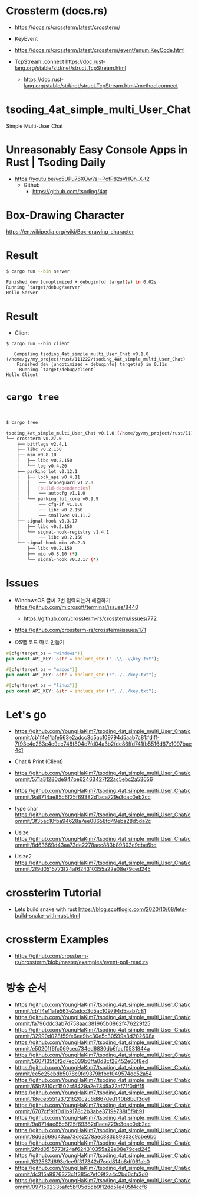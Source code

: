 # Crossterm (docs.rs)

- https://docs.rs/crossterm/latest/crossterm/

- KeyEvent
 - https://docs.rs/crossterm/latest/crossterm/event/enum.KeyCode.html

- TcpStream::connect https://doc.rust-lang.org/stable/std/net/struct.TcpStream.html 
  - https://doc.rust-lang.org/stable/std/net/struct.TcpStream.html#method.connect

# tsoding_4at_simple_multi_User_Chat
Simple Multi-User Chat

# Unreasonably Easy Console Apps in Rust | Tsoding Daily
- https://youtu.be/vc5UPu76XOw?si=PotP82sVHQh_X-t2
  - Github
    - https://github.com/tsoding/4at

# Box-Drawing Character

https://en.wikipedia.org/wiki/Box-drawing_character

# Result

```bash
$ cargo run --bin server

Finished dev [unoptimized + debuginfo] target(s) in 0.02s
Running `target/debug/server`
Hello Server

```
# Result

- Client

```
$ cargo run --bin client

   Compiling tsoding_4at_simple_multi_User_Chat v0.1.0 (/home/gy/my_project/rust/111222/tsoding_4at_simple_multi_User_Chat)
    Finished dev [unoptimized + debuginfo] target(s) in 0.11s
     Running `target/debug/client`
Hello Client

```


# ```cargo tree```

```bash
  

$ cargo tree

tsoding_4at_simple_multi_User_Chat v0.1.0 (/home/gy/my_project/rust/111222/tsoding_4at_simple_multi_User_Chat)
└── crossterm v0.27.0
    ├── bitflags v2.4.1
    ├── libc v0.2.150
    ├── mio v0.8.10
    │   ├── libc v0.2.150
    │   └── log v0.4.20
    ├── parking_lot v0.12.1
    │   ├── lock_api v0.4.11
    │   │   └── scopeguard v1.2.0
    │   │   [build-dependencies]
    │   │   └── autocfg v1.1.0
    │   └── parking_lot_core v0.9.9
    │       ├── cfg-if v1.0.0
    │       ├── libc v0.2.150
    │       └── smallvec v1.11.2
    ├── signal-hook v0.3.17
    │   ├── libc v0.2.150
    │   └── signal-hook-registry v1.4.1
    │       └── libc v0.2.150
    └── signal-hook-mio v0.2.3
        ├── libc v0.2.150
        ├── mio v0.8.10 (*)
        └── signal-hook v0.3.17 (*)

```
# Issues

- WindowsOS 글씨 2번 입력되는거 해결하기 https://github.com/microsoft/terminal/issues/8440
  - https://github.com/crossterm-rs/crossterm/issues/772

- https://github.com/crossterm-rs/crossterm/issues/171 

- OS별 코드 따로 만들기
```rs
#[cfg(target_os = "windows")]
pub const API_KEY: &str = include_str!("..\\..\\key.txt");

#[cfg(target_os = "macos")]
pub const API_KEY: &str = include_str!(r"../../key.txt");

#[cfg(target_os = "linux")]
pub const API_KEY: &str = include_str!(r"../../key.txt");
```

# Let's go

- https://github.com/YoungHaKim7/tsoding_4at_simple_multi_User_Chat/commit/cb1f4e11afe563e2adcc3d5ac109794d5aab7c81#diff-7f93c4e263c4e9ec748f804c7fd04a3b2fde86ffd741fb5516d67e1097bae4c1

- Chat & Print (Client)
 - https://github.com/YoungHaKim7/tsoding_4at_simple_multi_User_Chat/commit/571a31280de947be62463427f22ac5ebc2a53656 

- https://github.com/YoungHaKim7/tsoding_4at_simple_multi_User_Chat/commit/9a8714ae85c6f25f69382d1aca729e3dac0eb2cc 

- type char https://github.com/YoungHaKim7/tsoding_4at_simple_multi_User_Chat/commit/3f35ac10fba94628a7ee08658fd49eba28d5da2c

- Usize https://github.com/YoungHaKim7/tsoding_4at_simple_multi_User_Chat/commit/8d63669d43aa73de2278aec883b89303c9cbe6bd 

- Usize2 https://github.com/YoungHaKim7/tsoding_4at_simple_multi_User_Chat/commit/2f9d0515773f24af624310355a22e08e79ced245 


# crossterim Tutorial

- Lets build snake with rust https://blog.scottlogic.com/2020/10/08/lets-build-snake-with-rust.html

# crossterm Examples

- https://github.com/crossterm-rs/crossterm/blob/master/examples/event-poll-read.rs

# 방송 순서 
- https://github.com/YoungHaKim7/tsoding_4at_simple_multi_User_Chat/commit/cb1f4e11afe563e2adcc3d5ac109794d5aab7c81
- https://github.com/YoungHaKim7/tsoding_4at_simple_multi_User_Chat/commit/fa796ddc3ab7d758aac381965b0862f476229f25
- https://github.com/YoungHaKim7/tsoding_4at_simple_multi_User_Chat/commit/32990d028f59fe6ee9bc30e5c30599a3d202608a
- https://github.com/YoungHaKim7/tsoding_4at_simple_multi_User_Chat/commit/e50201f6fc069cec734ed6830db6facf0531844a
- https://github.com/YoungHaKim7/tsoding_4at_simple_multi_User_Chat/commit/5607135f6f2d7ec039b6ffa0d8cf28452e00f8ed
- https://github.com/YoungHaKim7/tsoding_4at_simple_multi_User_Chat/commit/ee5c25ebdb5078c9fd9379bfbcf049574dd52a54
- https://github.com/YoungHaKim7/tsoding_4at_simple_multi_User_Chat/commit/65b7310df1502cf8429a2e7345a22af71f0dff15
- https://github.com/YoungHaKim7/tsoding_4at_simple_multi_User_Chat/commit/18ece555123721620c2c6d867ded140b8bdf3de1
- https://github.com/YoungHaKim7/tsoding_4at_simple_multi_User_Chat/commit/6707cff91f0d1b9178c2b3abe3719e788f5f9b91
- https://github.com/YoungHaKim7/tsoding_4at_simple_multi_User_Chat/commit/9a8714ae85c6f25f69382d1aca729e3dac0eb2cc
- https://github.com/YoungHaKim7/tsoding_4at_simple_multi_User_Chat/commit/8d63669d43aa73de2278aec883b89303c9cbe6bd
- https://github.com/YoungHaKim7/tsoding_4at_simple_multi_User_Chat/commit/2f9d0515773f24af624310355a22e08e79ced245
- https://github.com/YoungHaKim7/tsoding_4at_simple_multi_User_Chat/commit/632567d693e1ce9f317342d7edd814b8df961ab0
- https://github.com/YoungHaKim7/tsoding_4at_simple_multi_User_Chat/commit/dc315a9976373c1f385c7ef09f2a4c2bd6cfa3d0
- https://github.com/YoungHaKim7/tsoding_4at_simple_multi_User_Chat/commit/0971502335afc5bf05d5db9f12dd51e405f4ccf6
